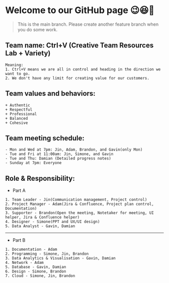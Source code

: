 # Welcome to our GitHub page 😉😆💓
> This is the main branch. Please create another feature branch when you do some work. 

## Team name: Ctrl+V (Creative Team Resources Lab + Variety)
```
Meaning:
1. Ctrl+V means we are all in control and heading in the direction we want to go.
2. We don't have any limit for creating value for our customers.
```

## Team values and behaviors:
```
+ Authentic
+ Respectful
+ Professional
+ Balanced
+ Cohesive
```

## Team meeting schedule:
```
- Mon and Wed at 7pm: Jin, Adam, Brandon, and Gavin(only Mon)
- Tue and Fri at 11:00am: Jin, Simone, and Gavin
- Tue and Thu: Damian (Detailed progress notes)
- Sunday at 7pm: Everyone
```

## Role & Responsibility:
- Part A
```
1. Team Leader - Jin(Communication management, Project control)
2. Project Manager - Adam(Jira & Confluence, Project plan control, Documentation)
3. Supporter - Brandon(Open the meeting, Notetaker for meeting, UI helper, Jira & Confluence helper)
4. Designer - Simone(PPT and UX/UI design)
5. Data Analyst - Gavin, Damian
```
***
- Part B
```
1. Documentation - Adam
2. Programming - Simone, Jin, Brandon
3. Data Analytics & Visualisation - Gavin, Damian
4. Network - Adam
5. Database - Gavin, Damian
6. Design - Simone, Brandon
7. Cloud - Simone, Jin, Brandon
```
